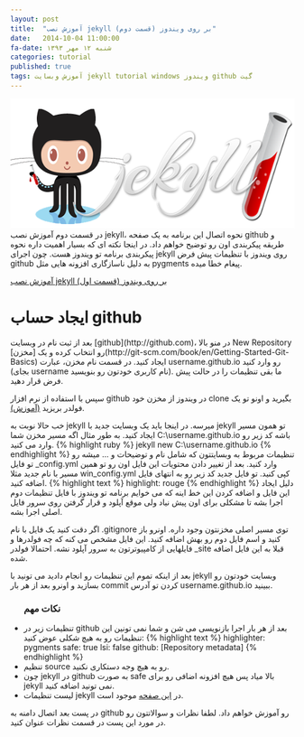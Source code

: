 ```yaml
---
layout: post
title:  "آموزش نصب jekyll بر روی ویندوز (قسمت دوم)"
date:   2014-10-04 11:00:00
fa-date: شنبه ۱۲ مهر ۱۳۹۳
categories: tutorial
published: true
tags: آموزش وبسایت jekyll tutorial windows ویندوز github گیت
---
```


<div class="container centeralized">
	<img src="../img/jekyll_github.png" height="230" width="600" alt="jekyll and github logo">
</div>
در قسمت دوم آموزش نصب jekyll، نحوه اتصال این برنامه به یک صفحه github و طریقه پیکربندی اون رو توضیح خواهم داد. در اینجا نکته ای که بسیار اهمیت داره نحوه پیکربندی برنامه تو ویندوز هست.
چون اجرای jekyll روی ویندوز با تنظیمات پیش فرض github به دلیل ناسازگاری افزونه هایی مثل pygments پیغام خطا میده.

<a href="http://iakrami.ir/tutorial/installing-jekyll-on-windows-part1.html">آموزش نصب jekyll بر روی ویندوز (قسمت اول)</a>

<h1>ایجاد حساب github</h1>
بعد از ثبت نام در وبسایت [github](http://github.com)، در منو بالا New Repository رو انتخاب کرده و یک [مخزن](http://git-scm.com/book/en/Getting-Started-Git-Basics) ایجاد کنید. در قسمت نام مخزن، عبارت <span class="inline-code">username.github.io</span> رو وارد کنید (بجای username نام کاربری خودتون رو بنویسید). ما بقی تنظیمات را در حالت پیش فرض قرار دهید.

سپس با استفاده از نرم افزار github در ویندوز از مخزن خود clone بگیرید و اونو تو یک فولدر بریزید [(آموزش)](https://help.github.com/articles/adding-repositories-with-github-for-windows/).

خب حالا نوبت به jekyll میرسه. در اینجا باید یک وبسایت جدید با jekyll تو همون مسیر ایجاد کنید. به طور مثال اگه مسیر مخزن شما <span class="inline-code">C:\username.github.io</span> باشه کد زیر رو وارد می کنید.
{% highlight ruby %}
jekyll new C:\username.github.io
{% endhighlight %}
تنظیمات مربوط به وبسایتتون که شامل نام و توضیحات و ... میشه رو تو فایل <span class="inline-code">_config.yml</span> وارد کنید. بعد از تغییر دادن محتویات این فایل اون رو تو همین مسیر با نام جدید مثلا <span class="inline-code">win_config.yml</span> کپی کنید. تو فایل جدید کد زیر رو به انتهای فایل اضافه کنید.
{% highlight text %}
highlight: rouge
{% endhighlight %}
دلیل ایجاد این فایل و اضافه کردن این خط اینه که می خوایم برنامه تو ویندوز با فایل تنظیمات دوم اجرا بشه تا مشکلی برای اون پیش نیاد ولی موقع آپلود و قرار گرفتن روی سرور فایل اصلی اجرا بشه.

اگر دقت کنید یک فایل با نام <span class="inline-code">.gitignore</span> توی مسیر اصلی مخزنتون وجود داره. اونرو باز کنید و اسم فایل دوم رو بهش اضافه کنید. این فایل مشخص می کنه که چه فولدرها و فایلهایی از کامپیوترتون به سرور آپلود نشه. احتمالا فولدر <span class="inline-code">_site</span> قبلا به این فایل اضافه شده.

بعد از اینکه تموم این تنظیمات رو انجام دادید می تونید با jekyll وبسایت خودتون رو بسازید و اونرو بعد از هر بار commit کردن تو آدرس username.github.io ببینید.

<ul><h3>نکات مهم</h3>
<li>تنظیمات زیر در github بعد از هر بار اجرا بازنویسی می شن و شما نمی تونین این تنظیمات رو به هیچ شکلی عوض کنید:
{% highlight text %}
highlighter: pygments
safe: true
lsi: false
github: [Repository metadata]
{% endhighlight %}
</li>
<li>تنظیم source رو به هیچ وجه دستکاری نکنید.</li>
<li>چون jekyll در github به صورت safe بالا میاد پس هیچ افزونه اضافی رو برای jekyll نمی تونید اضافه کنید.</li>
<li>لیست تنظیمات jekyll در <a href="http://jekyllrb.com/docs/configuration/">این صفحه</a> موجود است.</li>
</ul>

در پست بعد اتصال دامنه به github رو آموزش خواهم داد. لطفا نظرات و سوالاتتون رو در مورد این پست در قسمت نظرات عنوان کنید.
